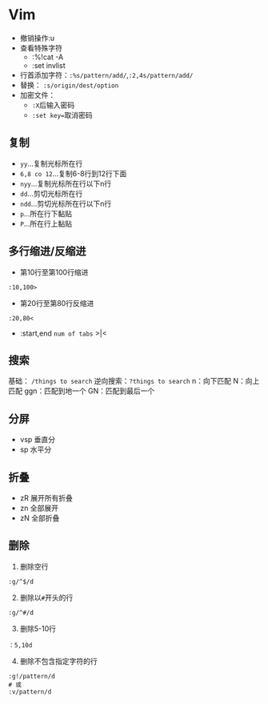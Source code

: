 # Vim
- 撤销操作:u
- 查看特殊字符
    - :%!cat -A
    - :set invlist
- 行首添加字符：`:%s/pattern/add/`,`:2,4s/pattern/add/`
- 替换： `:s/origin/dest/option`
- 加密文件：
    - `:X`后输入密码
    - `:set key=`取消密码

## 复制
- `yy`...复制光标所在行
- `6,8 co 12`...复制6-8行到12行下面
- `nyy`...复制光标所在行以下n行
- `dd`...剪切光标所在行
- `ndd`...剪切光标所在行以下n行
- `p`...所在行下黏贴
- `P`...所在行上黏贴

## 多行缩进/反缩进
- 第10行至第100行缩进
```
:10,100>
```

- 第20行至第80行反缩进
```
:20,80<
```

- :start,end `num of tabs` >|<

## 搜索
基础： `/things to search`
逆向搜索：`?things to search`
n：向下匹配
N：向上匹配
ggn：匹配到地一个
GN：匹配到最后一个

## 分屏
- vsp 垂直分
- sp 水平分

## 折叠
- zR 展开所有折叠
- zn 全部展开
- zN 全部折叠

## 删除
1. 删除空行
```shell
:g/^$/d
```
2. 删除以`#`开头的行
```shell
:g/^#/d
```
3. 删除5-10行
```shell
：5,10d
```
4. 删除不包含指定字符的行
```shell
:g!/pattern/d
# 或
:v/pattern/d
```